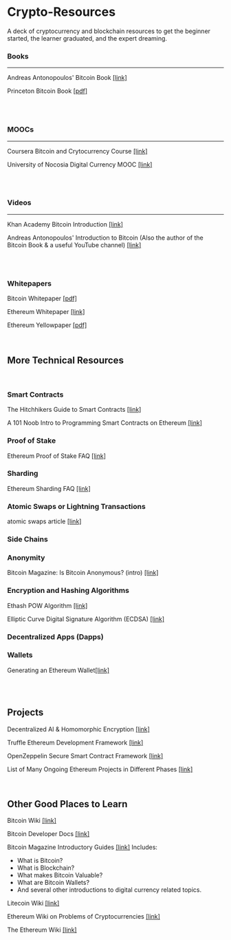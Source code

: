# Crypto-Resources
A deck of cryptocurrency and blockchain resources to get the beginner started, the learner graduated, and the expert dreaming.

### Books
---------
Andreas Antonopoulos' Bitcoin Book [[link]](https://github.com/bitcoinbook/bitcoinbook)

Princeton Bitcoin Book [[pdf]](https://d28rh4a8wq0iu5.cloudfront.net/bitcointech/readings/princeton_bitcoin_book.pdf)


<br><br>

### MOOCs
---------
Coursera Bitcoin and Crytocurrency Course [[link]](https://www.coursera.org/learn/cryptocurrency/)

University of Nocosia Digital Currency MOOC [[link]](https://digitalcurrency.unic.ac.cy/)

<br><br>

### Videos
----------
Khan Academy Bitcoin Introduction [[link]](https://www.khanacademy.org/economics-finance-domain/core-finance/money-and-banking/bitcoin/v/bitcoin-what-is-it)

Andreas Antonopoulos' Introduction to Bitcoin (Also the author of the Bitcoin Book & a useful YouTube channel) [[link]](https://www.youtube.com/watch?v=l1si5ZWLgy0)

<br>
<br>

### Whitepapers
Bitcoin Whitepaper [[pdf]](https://bitcoin.org/bitcoin.pdf)

Ethereum Whitepaper [[link]](https://github.com/ethereum/wiki/wiki/White-Paper)

Ethereum Yellowpaper [[pdf]](https://ethereum.github.io/yellowpaper/paper.pdf)

<br>


##  More Technical Resources
<br>

### Smart Contracts

The Hitchhikers Guide to Smart Contracts [[link]](https://blog.zeppelin.solutions/the-hitchhikers-guide-to-smart-contracts-in-ethereum-848f08001f05)

A 101 Noob Intro to Programming Smart Contracts on Ethereum [[link]](https://medium.com/@ConsenSys/a-101-noob-intro-to-programming-smart-contracts-on-ethereum-695d15c1dab4)

### Proof of Stake

Ethereum Proof of Stake FAQ [[link]](https://github.com/ethereum/wiki/wiki/Proof-of-Stake-FAQ)


### Sharding

Ethereum Sharding FAQ [[link]](https://github.com/ethereum/wiki/wiki/Sharding-FAQ)

### Atomic Swaps or Lightning Transactions

atomic swaps article [[link]](lol.lol)


### Side Chains


### Anonymity
Bitcoin Magazine: Is Bitcoin Anonymous? (intro) [[link]](https://bitcoinmagazine.com/guides/bitcoin-anonymous/)

### Encryption and Hashing Algorithms

Ethash POW Algorithm [[link]](https://github.com/ethereum/wiki/wiki/Ethash)

Elliptic Curve Digital Signature Algorithm (ECDSA) [[link]](https://en.wikipedia.org/wiki/Elliptic_Curve_Digital_Signature_Algorithm)

### Decentralized Apps (Dapps)


### Wallets
Generating an Ethereum Wallet[[link]](https://kobl.one/blog/create-full-ethereum-keypair-and-address/)


<br><br>

## Projects

Decentralized AI & Homomorphic Encryption [[link]](https://github.com/OpenMined)

Truffle Ethereum Development Framework [[link]](https://github.com/trufflesuite/truffle)

OpenZeppelin Secure Smart Contract Framework [[link]](https://openzeppelin.org/)

List of Many Ongoing Ethereum Projects in Different Phases [[link]](https://dapps.ethercasts.com/)



<br>


## Other Good Places to Learn

Bitcoin Wiki [[link]](https://en.bitcoin.it/wiki/Main_Page)

Bitcoin Developer Docs [[link]](https://bitcoin.org/en/developer-documentation)

Bitcoin Magazine Introductory Guides [[link]](https://bitcoinmagazine.com/guides/)
Includes:
- What is Bitcoin?
- What is Blockchain?
- What makes Bitcoin Valuable?
- What are Bitcoin Wallets?
- And several other introductions to digital currency related topics.

Litecoin Wiki [[link]](https://litecoin.info/)

Ethereum Wiki on Problems of Cryptocurrencies [[link]](https://github.com/ethereum/wiki/wiki/Problems)

The Ethereum Wiki [[link]](https://github.com/ethereum/wiki)
